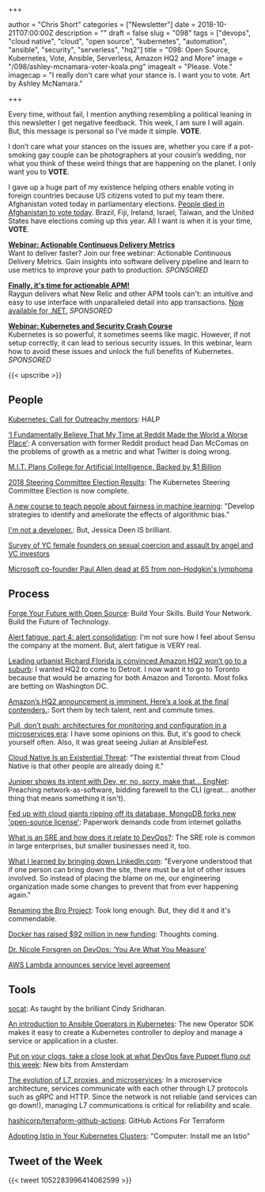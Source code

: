 +++

author = "Chris Short"
categories = ["Newsletter"]
date = 2018-10-21T07:00:00Z
description = ""
draft = false
slug = "098"
tags = ["devops", "cloud native", "cloud", "open source", "kubernetes", "automation", "ansible", "security", "serverless", "hq2"]
title = "098: Open Source, Kubernetes, Vote, Ansible, Serverless, Amazon HQ2 and More"
image = "/098/ashley-mcnamara-voter-koala.png"
imagealt = "Please. Vote."
imagecap = "I really don't care what your stance is. I want you to vote. Art by Ashley McNamara."

+++

Every time, without fail, I mention anything resembling a political leaning in this newsletter I get negative feedback. This week, I am sure I will again. But, this message is personal so I’ve made it simple. **VOTE**.

I don’t care what your stances on the issues are, whether you care if a pot-smoking gay couple can be photographers at your cousin’s wedding, nor what you think of these weird things that are happening on the planet. I only want you to **VOTE**.

I gave up a huge part of my existence helping others enable voting in foreign countries because US citizens voted to put my team there. Afghanistan voted today in parliamentary elections. [People died in Afghanistan to vote today](https://www.bbc.com/news/world-asia-45919057). Brazil, Fiji, Ireland, Israel, Taiwan, and the United States have elections coming up this year. All I want is when it is your time, **VOTE**.

[**Webinar: Actionable Continuous Delivery Metrics**](https://info.thoughtworks.com/Actionable_CD_Metrics.html)  
Want to deliver faster? Join our free webinar: Actionable Continuous Delivery Metrics. Gain insights into software delivery pipeline and learn to use metrics to improve your path to production. *SPONSORED*

[**Finally, it's time for actionable APM!**](https://raygun.com/)  
Raygun delivers what New Relic and other APM tools can't: an intuitive and easy to use interface with unparalleled detail into app transactions. [Now available for .NET.](https://raygun.com/) *SPONSORED*

[**Webinar: Kubernetes and Security Crash Course**](https://info.signalsciences.com/crash-course-kubernetes-security?utm_medium=newsletter&utm_source=devopsish)  
Kubernetes is so powerful, it sometimes seems like magic. However, if not setup correctly, it can lead to serious security issues. In this webinar, learn how to avoid these issues and unlock the full benefits of Kubernetes. *SPONSORED*

{{< upscribe >}}

## People

[Kubernetes: Call for Outreachy mentors](https://www.outreachy.org/communities/cfp/kubernetes/): HALP

[‘I Fundamentally Believe That My Time at Reddit Made the World a Worse Place’](http://nymag.com/intelligencer/2018/04/dan-mccomas-reddit-product-svp-and-imzy-founder-interview.html): A conversation with former Reddit product head Dan McComas on the problems of growth as a metric and what Twitter is doing wrong.

[M.I.T. Plans College for Artificial Intelligence, Backed by $1 Billion](https://www.nytimes.com/2018/10/15/technology/mit-college-artificial-intelligence.html)

[2018 Steering Committee Election Results](https://kubernetes.io/blog/2018/10/15/2018-steering-committee-election-results/): The Kubernetes Steering Committee Election is now complete.

[A new course to teach people about fairness in machine learning](https://www.blog.google/technology/ai/new-course-teach-people-about-fairness-machine-learning/): "Develop strategies to identify and ameliorate the effects of algorithmic bias."

[I'm not a developer.](https://jessicadeen.com/im-not-a-developer/): But, Jessica Deen IS brilliant.

[Survey of YC female founders on sexual coercion and assault by angel and VC investors](https://blog.ycombinator.com/survey-of-yc-female-founders-on-sexual-harassment-and-coercion-by-angel-and-vc-investors/)

[Microsoft co-founder Paul Allen dead at 65 from non-Hodgkin's lymphoma](https://www.usatoday.com/story/tech/2018/10/15/microsoft-co-founder-paul-allen-dead-65/1653564002/)

## Process

[Forge Your Future with Open Source](https://pragprog.com/book/vbopens/forge-your-future-with-open-source): Build Your Skills. Build Your Network. Build the Future of Technology.

[Alert fatigue, part 4: alert consolidation](https://blog.sensu.io/alert-fatigue-part-4-alert-consolidation): I'm not sure how I feel about Sensu the company at the moment. But, alert fatigue is VERY real.

[Leading urbanist Richard Florida is convinced Amazon HQ2 won’t go to a suburb](https://www.geekwire.com/2018/leading-urbanist-richard-florida-convinced-amazon-hq2-wont-go-suburb/): I wanted HQ2 to come to Detroit. I now want it to go to Toronto because that would be amazing for both Amazon and Toronto. Most folks are betting on Washington DC.

[Amazon’s HQ2 announcement is imminent. Here’s a look at the final contenders.](https://www.recode.net/2018/10/15/17914666/amazon-hq2-contenders): Sort them by tech talent, rent and commute times.

[Pull, don’t push: architectures for monitoring and configuration in a microservices era](https://blog.sensu.io/pull-dont-push-architectures-for-monitoring-and-configuration-in-a-microservices-era): I have some opinions on this. But, it's good to check yourself often. Also, it was great seeing Julian at AnsibleFest.

[Cloud Native Is an Existential Threat](https://container-solutions.com/cloud-native-is-an-existential-threat/): "The existential threat from Cloud Native is that other people are already doing it."

[Juniper shows its intent with Dev, er, no, sorry, make that... EngNet](https://www.theregister.co.uk/2018/10/12/juniper_engnet_plans/): Preaching network-as-software, bidding farewell to the CLI (great... another thing that means something it isn't).

[Fed up with cloud giants ripping off its database, MongoDB forks new 'open-source license'](https://www.theregister.co.uk/2018/10/16/mongodb_licensning_change/): Paperwork demands code from internet goliaths

[What is an SRE and how does it relate to DevOps?](https://opensource.com/article/18/10/sre-startup): The SRE role is common in large enterprises, but smaller businesses need it, too.

[What I learned by bringing down LinkedIn.com](https://venturebeat.com/2018/10/13/what-i-learned-by-bringing-down-linkedin-com/): "Everyone understood that if one person can bring down the site, there must be a lot of other issues involved. So instead of placing the blame on me, our engineering organization made some changes to prevent that from ever happening again."

[Renaming the Bro Project](http://blog.bro.org/2018/10/renaming-bro-project_11.html): Took long enough. But, they did it and it's commendable.

[Docker has raised $92 million in new funding](https://techcrunch.com/2018/10/15/docker-has-raised-92-million-in-new-funding/): Thoughts coming.

[Dr. Nicole Forsgren on DevOps: ‘You Are What You Measure’](https://thenewstack.io/dr-nicole-forsgren-on-devops-you-are-what-you-measure/)

[AWS Lambda announces service level agreement](https://aws.amazon.com/about-aws/whats-new/2018/10/aws-lambda-introduces-service-level-agreement/)

## Tools

[socat](https://medium.com/@copyconstruct/socat-29453e9fc8a6): As taught by the brilliant Cindy Sridharan.

[An introduction to Ansible Operators in Kubernetes](https://opensource.com/article/18/10/ansible-operators-kubernetes): The new Operator SDK makes it easy to create a Kubernetes controller to deploy and manage a service or application in a cluster.

[Put on your clogs, take a close look at what DevOps fave Puppet flung out this week](https://www.theregister.co.uk/2018/10/11/puppet_products/): New bits from Amsterdam

[The evolution of L7, proxies, and microservices](https://blog.getambassador.io/the-evolution-of-l7-proxies-and-microservices-264381945f7d): In a microservice architecture, services communicate with each other through L7 protocols such as gRPC and HTTP. Since the network is not reliable (and services can go down!), managing L7 communications is critical for reliability and scale.

[hashicorp/terraform-github-actions](https://github.com/hashicorp/terraform-github-actions): GitHub Actions For Terraform

[Adopting Istio in Your Kubernetes Clusters](https://medium.com/uptime-99/adopting-istio-in-your-kubernetes-clusters-a3e28ed6f4b7): "Computer: Install me an Istio"

## Tweet of the Week

{{< tweet 1052283996414062599 >}}